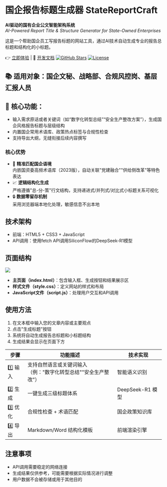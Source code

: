 # 国企报告标题生成器 StateReportCraft  

**AI驱动的国有企业公文智能架构系统**  
*AI-Powered Report Title & Structure Generator for State-Owned Enterprises*

这是一个帮助国企员工写报告标题的网站工具，通过AI技术自动生成专业的报告总标题和结构化的小标题。

👉 [立即体验]((https://report4qiri.netlify.app/)) | 📖 [开发文档](#技术架构)
[![GitHub Stars](https://img.shields.io/github/stars/yourname/StateReportCraft?style=social)](https://github.com/QiriZ/StateReportCraft)
[![License](https://img.shields.io/badge/License-MIT-blue.svg)](https://opensource.org/licenses/MIT)

## 📚 适用对象：国企文秘、战略部、合规风控岗、基层汇报人员  

## 🚀 核心功能：  
- 输入需求原话或者关键词（如“数字化转型总结”“安全生产整改方案”），生成国企风格报告标题与层级结构  
- 内置国企常用术语库、政策热点标签与合规性检查  
- 支持导出大纲，无缝衔接后续内容撰写
### 核心优势
- 🚀 **精准匹配国企语境**  
  内嵌国资委高频术语库（2023版），自动关联"党建融合""供给侧改革"等特色表达
- 📈 **逻辑结构化生成**  
  严格遵循"总-分-策"行文结构，支持递进式/并列式/对比式小标题关系可视化
- 🔒 **数据零留存机制**  
  采用浏览器端本地化处理，敏感信息不出本地

## 技术架构
- 前端：HTML5 + CSS3 + JavaScript
- API调用：使用fetch API调用SiliconFlow的DeepSeek-R1模型

## 页面结构
![](media/界面.png) 
- **主页面（index.html）**：包含输入框、生成按钮和结果展示区
- **样式文件（style.css）**：定义网站的样式和布局
- **JavaScript文件（script.js）**：处理用户交互和API调用

## 使用方法
1. 在文本框中输入您的文章内容或主要观点
2. 点击"生成标题"按钮
3. 系统将自动生成报告总标题和小标题结构
4. 生成结果会显示在页面下方

| 步骤 | 功能描述 | 技术实现 |
|------|----------|----------|
| 1️⃣ 输入 | 支持自然语言或关键词输入<br>（例："数字化转型总结""安全生产整改"） | 智能语义识别 |
| 2️⃣ 生成 | 一键生成三级标题体系 | DeepSeek-R1 模型 |
| 3️⃣ 优化 | 合规性检查 + 术语匹配 | 国企政策知识库 |
| 4️⃣ 导出 | Markdown/Word 结构化模板 | 前端渲染引擎 |


## 注意事项
- API调用需要稳定的网络连接
- 生成结果仅供参考，可能需要根据实际情况进行调整
- 用户数据不会被存储或用于其他目的







